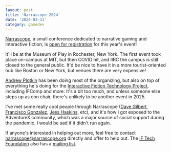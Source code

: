 ```yaml
---
layout: post
title: 'Narrascope 2024'
date: '2024-03-11'
category: gamedev
---
```

[Narrascope](https://narrascope.org/), a small conference dedicated to narrative gaming and interactive fiction, is [open for registration](https://narrascope.org/pages/registration.html) for this year's event!

It'll be at the Museum of Play in Rochester, New York. The first event
took place on-campus at MIT, but then COVID hit, and IIRC the campus
is still closed to the general public. It'd be nice to have it in a
more tourist-oriented hub like Boston or New York, but venues there are very expensive!


[Andrew Plotkin](https://en.wikipedia.org/wiki/Andrew_Plotkin) has
been doing most of the organizing, but also on top of everything he's
doing for the [Interactive Fiction Technology
Project](https://blog.zarfhome.com/2024/02/departing-iftf-board),
including IFComp and more. It's a bit too much, and unless someone
else steps up as con chair, there's unlikely to be another event in
2025.

I've met some really cool people through Narrascope ([Dave
Gilbert](https://www.wadjeteyegames.com/), [Francisco
Gonzalez](https://www.grundislav.games/), [Jess
Haskins](https://thegameeditors.com/), etc), and it's how I got
exposed to the AdventureX community, which was a major source of
social support during the pandemic. I would be sad if it didn't run
again.

If anyone's interested in helping out more, feel free to contact
[narrascope@narrascope.org](mailt:narrascope@narrascope.org) directly
and offer to help out. The [IF Tech
Foundation](https://iftechfoundation.org/) also has a [mailing
list](https://iftechfoundation.org/contact/mailing-list/).
